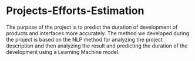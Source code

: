 # Projects-Efforts-Estimation
The purpose of the project is to predict the duration of development of products and interfaces more accurately. The method we developed during the project is based on the NLP method for analyzing the project description and then analyzing the result and predicting the duration of the development using a Learning Machine model.
